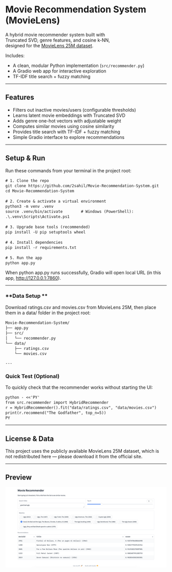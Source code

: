 # Movie Recommendation System (MovieLens)

A hybrid movie recommender system built with  
Truncated SVD, genre features, and cosine k-NN,  
designed for the [MovieLens 25M dataset](https://grouplens.org/datasets/movielens/25m/).

Includes:
- A clean, modular Python implementation (`src/recommender.py`)
- A Gradio web app for interactive exploration
- TF-IDF title search + fuzzy matching

---

## Features

- Filters out inactive movies/users (configurable thresholds)
- Learns latent movie embeddings with Truncated SVD
- Adds genre one-hot vectors with adjustable weight
- Computes similar movies using cosine similarity
- Provides title search with TF-IDF + fuzzy matching
- Simple Gradio interface to explore recommendations

---

## Setup & Run

Run these commands from your terminal in the project root:

```
# 1. Clone the repo
git clone https://github.com/2sahil/Movie-Recommendation-System.git
cd Movie-Recommendation-System

# 2. Create & activate a virtual environment
python3 -m venv .venv
source .venv/bin/activate        # Windows (PowerShell): .\.venv\Scripts\Activate.ps1

# 3. Upgrade base tools (recommended)
pip install -U pip setuptools wheel

# 4. Install dependencies
pip install -r requirements.txt

# 5. Run the app
python app.py
``` 

When python app.py runs successfully, Gradio will open local URL (in this app, http://127.0.0.1:7860).

---

### **Data Setup ** 

Download ratings.csv and movies.csv from MovieLens 25M, then place them in a data/ folder in the project root:
```
Movie-Recommendation-System/
├── app.py
├── src/
│   └── recommender.py
└── data/
    ├── ratings.csv
    └── movies.csv
```

    ---

### Quick Test (Optional)

To quickly check that the recommender works without starting the UI:
```
python - <<'PY'
from src.recommender import HybridRecommender
r = HybridRecommender().fit("data/ratings.csv", "data/movies.csv")
print(r.recommend("The Godfather", top_n=5))
PY
```

---

## License & Data
This project uses the publicly available MovieLens 25M dataset, which is not redistributed here — please download it from the official site.

---

## Preview

![Movie Recommender Screenshot](assets/demo.png)
